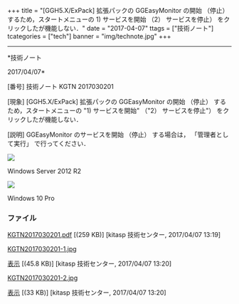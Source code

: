 ﻿+++
title = "[GGH5.X/ExPack] 拡張パックの GGEasyMonitor の開始 （停止） するため，スタートメニューの 1) サービスを開始 （2） サービスを停止） をクリックしたが機能しない．"
date = "2017-04-07"
ttags = ["技術ノート"]
tcategories = ["tech"]
banner = "img/technote.jpg"
+++

-----------------------------------------------------------------------------------------------------------------------------

*技術ノート

2017/04/07*


[番号]
技術ノート KGTN 2017030201

[現象]
[GGH5.X/ExPack] 拡張パックの GGEasyMonitor の開始 （停止）
するため，スタートメニューの "1) サービスを開始" （"2）
サービスを停止"） をクリックしたが機能しない．

[説明]
GGEasyMonitor のサービスを開始 （停止） する場合は，
「管理者として実行」 で行ってください．

![](http://techreport.kitasp.net/attachments/download/3312/KGTN2017030201-1.jpg)

Windows Server 2012 R2

![](http://techreport.kitasp.net/attachments/download/3313/KGTN2017030201-2.jpg)

Windows 10 Pro


### ファイル





[KGTN2017030201.pdf](http://techreport.kitasp.net/attachments/download/3311/KGTN2017030201.pdf)
 [(259 KB)] [kitasp 技術センター, 2017/04/07
13:19]

[KGTN2017030201-1.jpg](http://techreport.kitasp.net/attachments/download/3312/KGTN2017030201-1.jpg)

[表示](http://techreport.kitasp.net/attachments/3312/KGTN2017030201-1.jpg "表示")
 [(45.8 KB)] [kitasp 技術センター, 2017/04/07
13:20]

[KGTN2017030201-2.jpg](http://techreport.kitasp.net/attachments/download/3313/KGTN2017030201-2.jpg)

[表示](http://techreport.kitasp.net/attachments/3313/KGTN2017030201-2.jpg "表示")
 [(33 KB)] [kitasp 技術センター, 2017/04/07
13:20]

